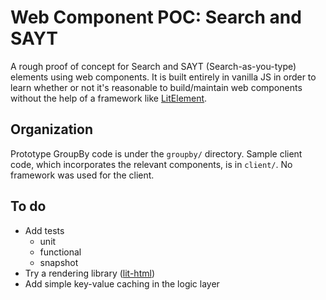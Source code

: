 
# Web Component POC: Search and SAYT

A rough proof of concept for Search and SAYT (Search-as-you-type) elements using web components. It is built entirely in vanilla JS in order to learn whether or not it's reasonable to build/maintain web components without the help of a framework like [LitElement](https://lit-element.polymer-project.org/).

## Organization

Prototype GroupBy code is under the `groupby/` directory. Sample client code, which incorporates the relevant components, is in `client/`. No framework was used for the client.

## To do
* Add tests
  * unit
  * functional
  * snapshot
* Try a rendering library ([lit-html](https://lit-html.polymer-project.org/))
* Add simple key-value caching in the logic layer
